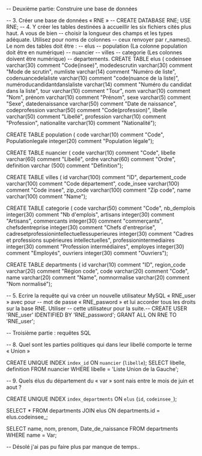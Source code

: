 -- Deuxième partie: Construire une base de données

-- 3. Créer une base de données « RNE » -- 
CREATE DATABASE RNE;
USE RNE;
-- 4. Y créer les tables destinées à accueillir les six fichiers cités plus haut. A vous de bien
-- choisir la longueur des champs et les types adéquate. Utilisez pour noms de colonnes
-- ceux renvoyer par r_names(). Le nom des tables doit être :
-- elus
-- population (La colonne population doit être en numérique)
-- nuancier
-- villes
-- categorie (Les colonnes doivent être numérique)
-- departements.
CREATE TABLE elus (
codeinsee varchar(30) comment "Code(insee)",
modedescrutin varchar(30)	comment "Mode de scrutin",
numliste varchar(14) comment	"Numéro de liste",	
codenuancedelaliste varchar(10)	comment "code(nuance de la liste)", 
numéroducandidantdanslaliste varchar(14) comment	"Numéro du candidat dans la liste",
tour varchar(10) comment	"Tour",
nom varchar(10) comment	"Nom",
prénom varchar(10) comment	"Prénom",
sexe varchar(5)	comment "Sexe",
datedenaissance varchar(50) comment 	"Date de naissance",
codeprofession varchar(50) comment	"Code(profession)",
libelle varchar(50) comment	"Libellé",
profession varchar(10) comment "Profession",
nationalite varchar(10) comment "Nationalité");

CREATE TABLE population ( 
code varchar(10) comment "Code",
Populationlegale integer(20) comment "Population légale");


CREATE TABLE nuancier (
code varchar(10) comment "Code",
libelle varchar(60) comment "Libellé",
ordre varchar(60) comment "Ordre",
definition varchar (500) comment "Définition");

CREATE TABLE villes (
id varchar(100) comment "ID",
departement_code varchar(100) comment "Code département",
code_insee varchar(100) comment "Code insee",
zip_code varchar(100) comment "Zip code",
name varchar(100) comment "Name");

CREATE TABLE categorie (
code varchar(50) comment "Code",
nb_demplois integer(30) comment "Nb d'emplois",
artisans integer(30) comment "Artisans",
commercants integer(30) comment "commerçants",
chefsdentreprise integer(30) comment "Chefs d'entreprise",
cadresetprofessionintellectuellessuperieures integer(30) comment "Cadres et professions supérieures intellectuelles",
professionintermediaires integer(30) comment "Profession intermédiaires",
employes integer(30) comment "Employés",
ouvriers integer(30) comment "Ouvriers");

CREATE TABLE departments (
id varchar(10) comment "ID",
region_code varchar(20) comment "Région code",
code varchar(20) comment "Code",
name varchar(20) comment "Name",
nomnormalise varchar(20) comment "Nom normalisé");

-- 5. Ecrire la requête qui va créer un nouvelle utilisateur MySQL « RNE_user » avec pour
-- mot de passe « RNE_pasword » et lui accorder tous les droits sur la base RNE. Utiliser
-- cette utilisateur pour la suite.-- 
CREATE USER 'RNE_user' IDENTIFIED BY 'RNE_password';
GRANT ALL ON RNE TO 'RNE_user';


-- Troisième partie : requêtes SQL

-- 8. Quel sont les parties politiques qui dans leur libellé comporte le terme « Union »

CREATE UNIQUE INDEX `index_id` ON `nuancier` (`libelle`);
SELECT libelle, definition FROM nuancier WHERE libelle = 'Liste Union de la Gauche'; 

-- 9. Quels élus du département du « var » sont nais entre le mois de juin et aout ?

CREATE UNIQUE INDEX `index_departments` ON `elus` (`id`, `codeinsee_`);

SELECT * 
FROM departments
JOIN elus ON departments.id = elus.codeinsee_;

SELECT name, nom, prenom, Date_de_naissance FROM departments WHERE name = Var;

-- Désolé j'ai pas pu faire plus par manque de temps.. 











